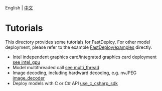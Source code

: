 English | [中文](README_CN.md)

# Tutorials

This directory provides some tutorials for FastDeploy. For other model deployment, please refer to the example [FastDeploy/examples](../examples) directly.

- Intel independent graphics card/integrated graphics card deployment [see intel_gpu](intel_gpu)
- Model multithreaded call [see multi_thread](multi_thread)
- Image decoding, including hardward decoding, e.g. nvJPEG [image_decoder](image_decoder)
- Deploy models with C or C# API [use_c_csharp_sdk](use_c_sharp_sdk)

